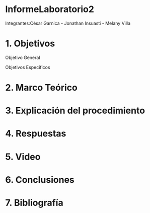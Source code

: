 # InformeLaboratorio2

Integrantes:César Garnica - Jonathan Insuasti - Melany  Villa 

# 1. Objetivos 

Objetivo General


Objetivos Específicos 



# 2. Marco Teórico


# 3. Explicación  del procedimiento


#  4. Respuestas 


# 5. Video


# 6. Conclusiones


# 7. Bibliografía 
